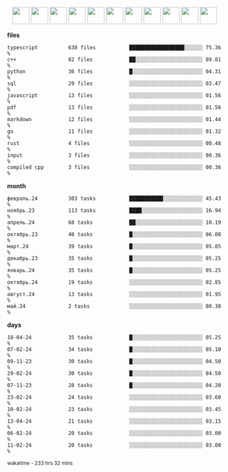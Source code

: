 <div align="center"><img src="https://assets.leetcode.com/static_assets/marketing/2024-200-lg.png" width="40" height="40"> <img src="https://assets.leetcode.com/static_assets/marketing/2024-100-lg.png" width="40" height="40"> <img src="https://assets.leetcode.com/static_assets/marketing/2024-50-lg.png" width="40" height="40"> <img src="https://assets.leetcode.com/static_assets/marketing/lg50.png" width="40" height="40"> <img src="https://leetcode.com/static/images/badges/dcc-2024-9.png" width="40" height="40"> <img src="https://leetcode.com/static/images/badges/dcc-2024-4.png" width="40" height="40"> <img src="https://leetcode.com/static/images/badges/dcc-2024-3.png" width="40" height="40"> <img src="https://leetcode.com/static/images/badges/dcc-2024-2.png" width="40" height="40"> <img src="https://leetcode.com/static/images/badges/dcc-2024-1.png" width="40" height="40"> <img src="https://leetcode.com/static/images/badges/dcc-2023-12.png" width="40" height="40"> <img src="https://leetcode.com/static/images/badges/dcc-2023-11.png" width="40" height="40"> </div>

**files**
```text
typescript          630 files           ██████████████████░░░░░░ 75.36 %             
c++                 82 files            ██░░░░░░░░░░░░░░░░░░░░░░ 09.81 %             
python              36 files            █░░░░░░░░░░░░░░░░░░░░░░░ 04.31 %             
sql                 29 files            ░░░░░░░░░░░░░░░░░░░░░░░░ 03.47 %             
javascript          13 files            ░░░░░░░░░░░░░░░░░░░░░░░░ 01.56 %             
pdf                 13 files            ░░░░░░░░░░░░░░░░░░░░░░░░ 01.56 %             
markdown            12 files            ░░░░░░░░░░░░░░░░░░░░░░░░ 01.44 %             
go                  11 files            ░░░░░░░░░░░░░░░░░░░░░░░░ 01.32 %             
rust                4 files             ░░░░░░░░░░░░░░░░░░░░░░░░ 00.48 %             
input               3 files             ░░░░░░░░░░░░░░░░░░░░░░░░ 00.36 %             
compiled cpp        3 files             ░░░░░░░░░░░░░░░░░░░░░░░░ 00.36 %             
```

**month**
```text
февраль.24          303 tasks           ███████████░░░░░░░░░░░░░ 45.43 %             
ноябрь.23           113 tasks           ████░░░░░░░░░░░░░░░░░░░░ 16.94 %             
апрель.24           68 tasks            ██░░░░░░░░░░░░░░░░░░░░░░ 10.19 %             
октябрь.23          40 tasks            █░░░░░░░░░░░░░░░░░░░░░░░ 06.00 %             
март.24             39 tasks            █░░░░░░░░░░░░░░░░░░░░░░░ 05.85 %             
декабрь.23          35 tasks            █░░░░░░░░░░░░░░░░░░░░░░░ 05.25 %             
январь.24           35 tasks            █░░░░░░░░░░░░░░░░░░░░░░░ 05.25 %             
октябрь.24          19 tasks            ░░░░░░░░░░░░░░░░░░░░░░░░ 02.85 %             
август.24           13 tasks            ░░░░░░░░░░░░░░░░░░░░░░░░ 01.95 %             
май.24              2 tasks             ░░░░░░░░░░░░░░░░░░░░░░░░ 00.30 %             
```

**days**
```text
18-04-24            35 tasks            █░░░░░░░░░░░░░░░░░░░░░░░ 05.25 %             
07-02-24            34 tasks            █░░░░░░░░░░░░░░░░░░░░░░░ 05.10 %             
09-11-23            30 tasks            █░░░░░░░░░░░░░░░░░░░░░░░ 04.50 %             
29-02-24            30 tasks            █░░░░░░░░░░░░░░░░░░░░░░░ 04.50 %             
07-11-23            28 tasks            █░░░░░░░░░░░░░░░░░░░░░░░ 04.20 %             
23-02-24            24 tasks            ░░░░░░░░░░░░░░░░░░░░░░░░ 03.60 %             
10-02-24            23 tasks            ░░░░░░░░░░░░░░░░░░░░░░░░ 03.45 %             
13-04-24            21 tasks            ░░░░░░░░░░░░░░░░░░░░░░░░ 03.15 %             
06-02-24            20 tasks            ░░░░░░░░░░░░░░░░░░░░░░░░ 03.00 %             
11-02-24            20 tasks            ░░░░░░░░░░░░░░░░░░░░░░░░ 03.00 %             
```

<sub>wakatime - 233 hrs 32 mins</sub>